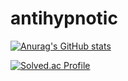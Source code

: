 # antihypnotic


[![Anurag's GitHub stats](https://github-readme-stats.vercel.app/api?username=antihypnotic&show_icons=true&theme=dark)](https://github.com/anuraghazra/github-readme-stats)

[![Solved.ac Profile](http://mazassumnida.wtf/api/v2/generate_badge?boj=jssjhammer)](https://solved.ac/jssjhammer/)                

<!---
antihypnotic/antihypnotic is a ✨ special ✨ repository because its `README.md` (this file) appears on your GitHub profile.
You can click the Preview link to take a look at your changes.
--->
